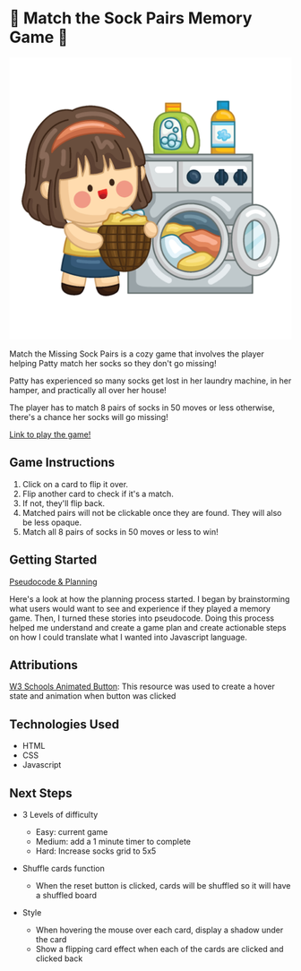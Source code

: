 # 🧺 Match the Sock Pairs Memory Game 🧦

![game logo](images/laundryCard.png)

Match the Missing Sock Pairs is a cozy game that involves the player helping Patty match her socks so they don't go missing!

Patty has experienced so many socks get lost in her laundry machine, in her hamper, and practically all over her house! 

The player has to match 8 pairs of socks in 50 moves or less otherwise, there's a chance her socks will go missing!

[Link to play the game!](https://ssmlee10.github.io/memory-game/)

## Game Instructions

1. Click on a card to flip it over.
2. Flip another card to check if it's a match.
3. If not, they'll flip back.
4. Matched pairs will not be clickable once they are found. They will also be less opaque.
5. Match all 8 pairs of socks in 50 moves or less to win!

## Getting Started
[Pseudocode & Planning](https://docs.google.com/document/d/1_WWRMNrkBkRLAMoWdcRns5wdnnlk12sz-SnJ3mMuA3M/edit?usp=sharing)

Here's a look at how the planning process started. I began by brainstorming what users would want to see and experience if they played a memory game. Then, I turned these stories into pseudocode. Doing this process helped me understand and create a game plan and create actionable steps on how I could translate what I wanted into Javascript language.

## Attributions

[W3 Schools Animated Button](https://www.w3schools.com/cSS/tryit.asp?filename=trycss_buttons_animate3):
This resource was used to create a hover state and animation when button was clicked

## Technologies Used
* HTML
* CSS
* Javascript

## Next Steps
* 3 Levels of difficulty
    * Easy: current game
    * Medium: add a 1 minute timer to complete
    * Hard: Increase socks grid to 5x5

* Shuffle cards function
    * When the reset button is clicked, cards will be shuffled so it will have a shuffled board

* Style
    * When hovering the mouse over each card, display a shadow under the card
    * Show a flipping card effect when each of the cards are clicked and clicked back
